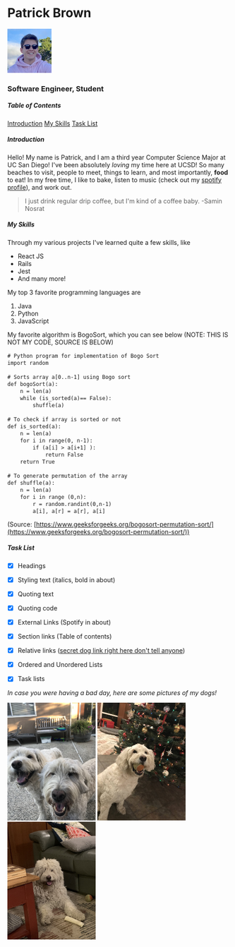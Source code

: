 # Patrick Brown
<img src="images/PatrickPicture3%20copy.png" alt="My Face" width="100" />

### Software Engineer, Student

##### Table of Contents
[Introduction](https://github.com/PatrickBrown1/cse110-lab1/blob/main/index.md#introduction)
[My Skills](https://github.com/PatrickBrown1/cse110-lab1/blob/main/index.md#my-skills)
[Task List](https://github.com/PatrickBrown1/cse110-lab1/blob/main/index.md#task-list)

##### Introduction
Hello! My name is Patrick, and I am a third year Computer Science Major at UC San Diego! I've been absolutely *loving* my time here at UCSD! So many beaches to visit, people to meet, things to learn, and most importantly, **food** to eat! In my free time, I like to bake, listen to music (check out my [spotify profile](https://open.spotify.com/user/226e7cz4cgmyny63rpve67uli?si=97f6a1f657b74d20)), and work out.

> I just drink regular drip coffee, but I'm kind of a coffee baby. -Samin Nosrat


##### My Skills
Through my various projects I've learned quite a few skills, like
- React JS
- Rails
- Jest
- And many more!

My top 3 favorite programming languages are
1. Java
2. Python
3. JavaScript

My favorite algorithm is BogoSort, which you can see below (NOTE: THIS IS NOT MY CODE, SOURCE IS BELOW)
```
# Python program for implementation of Bogo Sort
import random
 
# Sorts array a[0..n-1] using Bogo sort
def bogoSort(a):
    n = len(a)
    while (is_sorted(a)== False):
        shuffle(a)
 
# To check if array is sorted or not
def is_sorted(a):
    n = len(a)
    for i in range(0, n-1):
        if (a[i] > a[i+1] ):
            return False
    return True
 
# To generate permutation of the array
def shuffle(a):
    n = len(a)
    for i in range (0,n):
        r = random.randint(0,n-1)
        a[i], a[r] = a[r], a[i]
```
(Source: [https://www.geeksforgeeks.org/bogosort-permutation-sort/](https://www.geeksforgeeks.org/bogosort-permutation-sort/))

##### Task List
- [X] Headings
- [X] Styling text (italics, bold in about)
- [X] Quoting text
- [X] Quoting code
- [X] External Links (Spotify in about)
- [X] Section links (Table of contents)
- [X] Relative links ([secret dog link right here don't tell anyone](images/dogs/hiddendogpic.JPG))
- [X] Ordered and Unordered Lists
- [X] Task lists




*In case you were having a bad day, here are some pictures of my dogs!*

<img src="images/dogs/dog1.jpg" alt="My dogs" width="200" />
<img src="images/dogs/dog2.jpg" alt="One of my dogs holding a ball" width="200" />
<img src="images/dogs/dog3.JPG" alt="One of my dogs with really long hair" width="200" />
